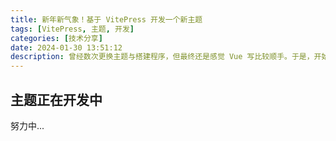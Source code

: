```yaml
---
title: 新年新气象！基于 VitePress 开发一个新主题
tags: [VitePress, 主题, 开发]
categories: [技术分享]
date: 2024-01-30 13:51:12
description: 曾经数次更换主题与搭建程序，但最终还是感觉 Vue 写比较顺手。于是，开始基于 VitePress 从零开发一个类似于 Heo 的主题
---
```


## 主题正在开发中

努力中...